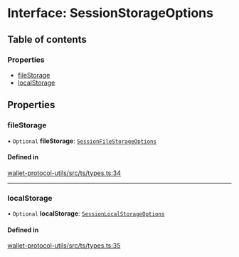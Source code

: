 # Interface: SessionStorageOptions

## Table of contents

### Properties

- [fileStorage](SessionStorageOptions.md#filestorage)
- [localStorage](SessionStorageOptions.md#localstorage)

## Properties

### fileStorage

• `Optional` **fileStorage**: [`SessionFileStorageOptions`](SessionFileStorageOptions.md)

#### Defined in

[wallet-protocol-utils/src/ts/types.ts:34](https://gitlab.com/i3-market/code/wp3/t3.2/i3m-wallet-monorepo/-/blob/b8285f6/packages/wallet-protocol-utils/src/ts/types.ts#L34)

___

### localStorage

• `Optional` **localStorage**: [`SessionLocalStorageOptions`](SessionLocalStorageOptions.md)

#### Defined in

[wallet-protocol-utils/src/ts/types.ts:35](https://gitlab.com/i3-market/code/wp3/t3.2/i3m-wallet-monorepo/-/blob/b8285f6/packages/wallet-protocol-utils/src/ts/types.ts#L35)
